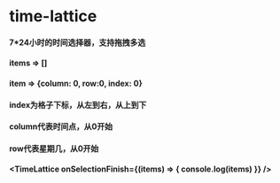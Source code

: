 # time-lattice
#### 7*24小时的时间选择器，支持拖拽多选

#### items => []

#### item => {column: 0, row:0, index: 0}

#### index为格子下标，从左到右，从上到下

#### column代表时间点，从0开始

#### row代表星期几，从0开始

#### <TimeLattice onSelectionFinish={(items) => { console.log(items) }} />